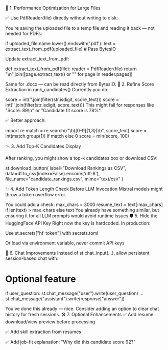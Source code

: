 🔧 1. Performance Optimization for Large Files

✅ Use PdfReader(file) directly without writing to disk:

You’re saving the uploaded file to a temp file and reading it back — not needed for PDFs:

if uploaded_file.name.lower().endswith('.pdf'):
    text = extract_text_from_pdf(uploaded_file)  # Pass BytesIO
	
Update extract_text_from_pdf:

def extract_text_from_pdf(file):
    reader = PdfReader(file)
    return "\n".join([page.extract_text() or "" for page in reader.pages])
	
Same for .docx — can be read directly from BytesIO.
🧠 2. Refine Score Extraction in rank_candidates()
Currently you do:

score = int(''.join(filter(str.isdigit, score_text)))
score = int(''.join(filter(str.isdigit, score_text)))
This might fail for responses like "Score: 89\n" or "Candidate fit score is 78%".

✅ Better approach:

import re
match = re.search(r"\b([0-9]{1,3})\b", score_text)
score = int(match.group(1)) if match else 0
score = min(score, 100)

📉 3. Add Top-K Candidates Display

After ranking, you might show a top-k candidates box or download CSV:

st.download_button(
    label="Download Rankings as CSV",
    data=df.to_csv(index=False).encode('utf-8'),
    file_name="candidate_rankings.csv",
    mime="text/csv"
)

✨ 4. Add Token Length Check Before LLM Invocation
Mistral models might throw a token overflow error.

You could add a check:
max_chars = 3000
resume_text = text[:max_chars] if len(text) > max_chars else text
You already have something similar, but ensuring it for all LLM prompts would avoid runtime issues
🛡️ 5. Hide the HuggingFace API Key
Right now the key is hardcoded. In production:

Use st.secrets["hf_token"] with secrets.toml

Or load via environment variable, never commit API keys

💬 6. Chat Improvements
Instead of st.chat_input(...), allow persistent session-based chat with:
# Optional feature

if user_question:
    st.chat_message("user").write(user_question)
    ...
    st.chat_message("assistant").write(response["answer"])
	
You’ve done this already — nice. Consider adding an option to clear chat history for fresh sessions.
🛠️ 7. Optional Enhancements
✅ Add resume download/view preview before processing

✅ Add skill extraction from resumes

✅ Add job-fit explanation: "Why did this candidate score 92?"
